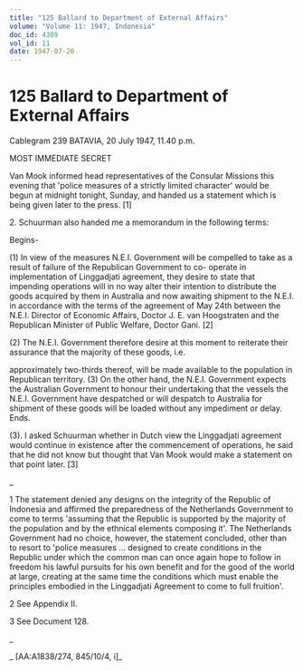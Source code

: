 ```yaml
---
title: "125 Ballard to Department of External Affairs"
volume: "Volume 11: 1947, Indonesia"
doc_id: 4309
vol_id: 11
date: 1947-07-20
---
```


# 125 Ballard to Department of External Affairs

Cablegram 239 BATAVIA, 20 July 1947, 11.40 p.m.

MOST IMMEDIATE SECRET

Van Mook informed head representatives of the Consular Missions this evening that 'police measures of a strictly limited character' would be begun at midnight tonight, Sunday, and handed us a statement which is being given later to the press. [1]

2\. Schuurman also handed me a memorandum in the following terms:

Begins-

(1) In view of the measures N.E.I. Government will be compelled to take as a result of failure of the Republican Government to co- operate in implementation of Linggadjati agreement, they desire to state that impending operations will in no way alter their intention to distribute the goods acquired by them in Australia and now awaiting shipment to the N.E.I. in accordance with the terms of the agreement of May 24th between the N.E.I. Director of Economic Affairs, Doctor J. E. van Hoogstraten and the Republican Minister of Public Welfare, Doctor Gani. [2]

(2) The N.E.I. Government therefore desire at this moment to reiterate their assurance that the majority of these goods, i.e.

approximately two-thirds thereof, will be made available to the population in Republican territory. (3) On the other hand, the N.E.I. Government expects the Australian Government to honour their undertaking that the vessels the N.E.I. Government have despatched or will despatch to Australia for shipment of these goods will be loaded without any impediment or delay. Ends.

(3). I asked Schuurman whether in Dutch view the Linggadjati agreement would continue in existence after the commencement of operations, he said that he did not know but thought that Van Mook would make a statement on that point later. [3]

_

1 The statement denied any designs on the integrity of the Republic of Indonesia and affirmed the preparedness of the Netherlands Government to come to terms 'assuming that the Republic is supported by the majority of the population and by the ethnical elements composing it'. The Netherlands Government had no choice, however, the statement concluded, other than to resort to 'police measures ... designed to create conditions in the Republic under which the common man can once again hope to follow in freedom his lawful pursuits for his own benefit and for the good of the world at large, creating at the same time the conditions which must enable the principles embodied in the Linggadjati Agreement to come to full fruition'.

2 See Appendix II.

3 See Document 128.

_

_ [AA:A1838/274, 845/10/4, i]_
